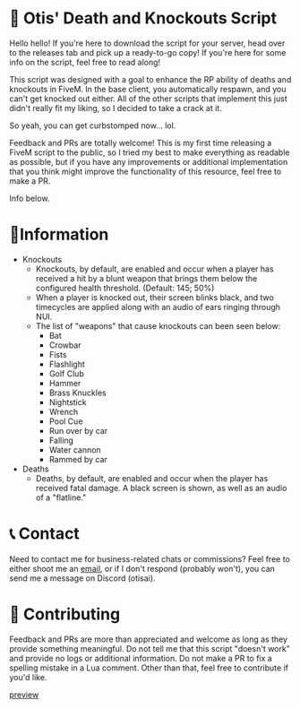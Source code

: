 # 🐌 Otis' Death and Knockouts Script

Hello hello! If you're here to download the script for your server, head over to the releases tab and pick up a ready-to-go copy! If you're here for some info on the script, feel free to read along!

This script was designed with a goal to enhance the RP ability of deaths and knockouts in FiveM. In the base client, you automatically respawn, and you can't get knocked out either. All of the other scripts that implement this just didn't really fit my liking, so I decided to take a crack at it.

So yeah, you can get curbstomped now... lol.

Feedback and PRs are totally welcome! This is my first time releasing a FiveM script to the public, so I tried my best to make everything as readable as possible, but if you have any improvements or additional implementation that you think might improve the functionality of this resource, feel free to make a PR.

Info below.

# 📝Information

- Knockouts
    - Knockouts, by default, are enabled and occur when a player has received a hit by a blunt weapon that brings them below the configured health threshold. (Default: 145; 50%)
    - When a player is knocked out, their screen blinks black, and two timecycles are applied along with an audio of ears ringing through NUI.
    - The list of "weapons" that cause knockouts can been seen below:
        - Bat
        - Crowbar
        - Fists
        - Flashlight
        - Golf Club
        - Hammer
        - Brass Knuckles
        - Nightstick
        - Wrench
        - Pool Cue
        - Run over by car
        - Falling
        - Water cannon
        - Rammed by car
- Deaths
    - Deaths, by default, are enabled and occur when the player has received fatal damage. A black screen is shown, as well as an audio of a "flatline."

# 📞 Contact

Need to contact me for business-related chats or commissions? Feel free to either shoot me an [email](mailto:otis@otisai.dev), or if I don't respond (probably won't), you can send me a message on Discord (otisai).

# 🚧 Contributing

Feedback and PRs are more than appreciated and welcome as long as they provide something meaningful. Do not tell me that this script "doesn't work" and provide no logs or additional information. Do not make a PR to fix a spelling mistake in a Lua comment. Other than that, feel free to contribute if you'd like.

[preview](https://www.youtube.com/watch?v=CAJMQ3F-5MY)

